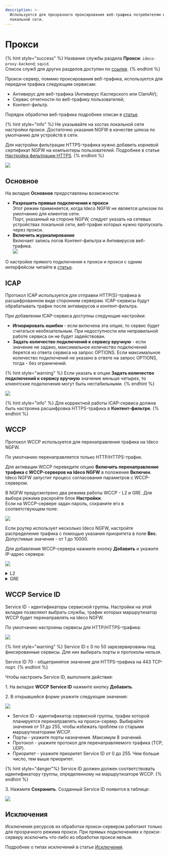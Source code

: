 ```yaml
---
description: >-
  Используется для прозрачного проксирования веб-трафика потребителям в
  локальной сети.
---
```


# Прокси

{% hint style="success" %}
Название службы раздела **Прокси**: `ideco-proxy-backend`; `squid`. \
Список служб для других разделов доступен по [ссылке](/settings/server-management/terminal.md).
{% endhint %}

Прокси-сервер, помимо проксирования веб-трафика, используется для передачи трафика следующим сервисам:

* Антивирус для веб-трафика (Антивирус Касперского или ClamAV);
* Сервис отчетности по веб-трафику пользователей;
* Контент-фильтр. 

Порядок обработки веб-трафика подробнее описан в [статье](/recipes/popular-recipes/processing-order.md).

{% hint style="info" %}
Не указывайте на хостах локальной сети настройки прокси. Достаточно указания NGFW в качестве шлюза по умолчанию для устройств в сети.

Для настройки фильтрации HTTPS-трафика нужно добавить корневой сертификат NGFW на компьютеры пользователей. Подробнее в статье [Настройка фильтрации HTTPS](/settings/access-rules/content-filter/filtering-https-traffic.md).
{% endhint %}

![](/.gitbook/assets/proxy-server1.png)

## Основное

На вкладке **Основное** предоставлены возможности:
 
* **Разрешить прямые подключения к прокси** \
Этот режим применяется, когда Ideco NGFW не является шлюзом по умолчанию для клиентов сети. \
Порт, указанный на стороне NGFW, следует указать на сетевых устройствах локальной сети, веб-трафик которых нужно пропускать через прокси.
* **Включить журналирование** \
Включает запись логов Контент-фильтра и Антивирусов веб-трафика.\
  ![](/.gitbook/assets/proxy2.png)

О настройке прямого подключения к прокси и прокси с одним интерфейсом читайте в [статье](/settings/services/proxy/proxy-single-interface.md).

## ICAP

Протокол ICAP используется для отправки HTTP(S)-трафика в расшифрованном виде сторонним серверам. ICAP-сервисы будут обрабатывать трафик после антивирусов и контент-фильтра.

При добавлении ICAP-сервиса доступны следующие настройки:

* **Игнорировать ошибки** - если включена эта опция, то сервис будет считаться необязательным. При недоступности или неправильной работе сервиса он не будет задействован.
* **Задать количество подключений к сервису вручную** - если значение не задано, максимальное количество подключений берется из ответа сервиса на запрос OPTIONS. Если максимальное количество подключений не указано в ответе на запрос OPTIONS, тогда - без ограничений.

{% hint style="warning" %}
Если указать в опции **Задать количество подключений к сервису вручную** значение меньше четырех, то клиентские подключения могут быть нестабильными.
{% endhint %}

![](/.gitbook/assets/proxy3.png)

{% hint style="info" %}
Для корректной работы ICAP-сервиса должна быть настроена расшифровка HTTPS-трафика в **Контент-фильтре**.
{% endhint %}


## WCCP

Протокол WCCP используется для перенаправления трафика на Ideco NGFW. 

По умолчанию перенаправляется только HTTP/HTTPS-трафик.

Для активации WCCP переведите опцию **Включить перенаправление трафика c WCCP-серверов на Ideco NGFW** в положение **Включен**. Ideco NGFW запустит процесс согласования параметров с WCCP-сервером.

В NGFW предусмотрено два режима работы WCCP - L2 и GRE. Для выбора режима раскройте блок **Настройки**. \
Если на WCCP-сервере задан пароль, сохраните его в соответствующем поле:

![](/.gitbook/assets/proxy4.png)

Если роутер использует несколько Ideco NGFW, настройте распределение трафика с помощью указания приоритета в поле **Вес**. Допустимые значения - от 1 до 10000.

Для добавления WCCP-сервера нажмите кнопку **Добавить** и укажите IP-адрес сервера:

![](/.gitbook/assets/proxy5.png)

<details>

<summary> L2 </summary>

Режим L2 используется, если роутер и Ideco NGFW находятся в одном сетевом сегменте.

![](/.gitbook/assets/proxy-server2.png)

Последовательность обработки веб-запросов на уровне L2:
* Пользователь отправляет веб-запрос;
* Запрос перенаправляется роутером на Ideco NGFW;
* Ideco NGFW обрабатывает запрос; 
* Если запрос заблокирован, информация о блокировке отправляется обратно пользователю;
* Если запрос не заблокирован, то Ideco NGFW подменяет IP-адрес источника и направляет запрос на внешний сервер. 

Ответ возвращается обратно по тому же пути, по которому уходил на внешний сервер.

</details>

<details>

<summary> GRE </summary>

Режим GRE используется, если роутер и Ideco NGFW находятся в разных сетевых сегментах.

![](/.gitbook/assets/proxy-server3.png)

Последовательность обработки веб-запросов на уровне GRE:

* Пользователь отправляет веб-запрос;
* Запрос перенаправляется по GRE-туннелю на Ideco NGFW;
* Ideco NGFW обрабатывает запрос.
* Если запрос заблокирован, то информация о блокировке отправляется обратно пользователю.
* Если запрос не заблокирован, то Ideco NGFW подменяет IP-адрес источника и направляет запрос на внешний сервер. 

Ответ возвращается напрямую от Ideco NGFW пользователю, минуя GRE-туннель.

</details>

## WCCP Service ID

Service ID - идентификаторы сервисной группы. Настройки на этой вкладке позволяют выбрать службы, трафик которых маршрутизатор WCCP будет перенаправлять на Ideco NGFW. 

По умолчанию настроены сервисы для HTTP/HTTPS-трафика:

![](/.gitbook/assets/proxy6.png)

{% hint style="warning" %}
Service ID с 0 по 50 зарезервированы под фиксированные сервисы. Для них выбирать порты и протоколы нельзя.

Service ID 70 - общепринятое значение для HTTPS-трафика на 443 TCP-порт.
{% endhint %}

Чтобы настроить Service ID, выполните действия:

1\. На вкладке **WCCP Service ID** нажмите кнопку **Добавить**.

2\. В открывшейся форме укажите следующие значения:

  ![](/.gitbook/assets/proxy7.png)

  * Service ID - идентификатор сервисной группы, трафик которой планируется перенаправлять на прокси-сервер. Выбирайте значения от 51 до 255, чтобы избежать проблем со старыми маршрутизаторами WCCP.
  * Порты - укажите порты назначения. Максимум 8 значений.
  * Протокол - укажите протокол для перенаправляемого трафика (TCP, UDP).
  * Приоритет - укажите приоритет Service ID от 0 до 255. Чем больше число, тем выше приоритет.

{% hint style="danger"%}
Service ID должен должен соответствовать идентификатору группы, определенному на маршрутизаторе WCCP.
{% endhint %}

3\. Нажмите **Сохранить**. Созданный Service ID появится в таблице:

  ![](/.gitbook/assets/proxy8.png)

## Исключения

Исключения ресурсов из обработки прокси-сервером работают только для прозрачного режима прокси. При прямых подключениях к прокси-серверу исключить что-либо из обработки прокси нельзя.

Подробнее о типах исключений в статье [Исключения](/settings/services/proxy/exclusions.md).
